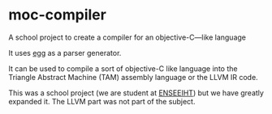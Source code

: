 moc-compiler
============

A school project to create a compiler for an objective-C—like language

It uses [egg](https://github.com/arthaud/egg) as a parser generator.

It can be used to compile a sort of objective-C like language into the Triangle Abstract Machine (TAM) assembly language or the LLVM IR code.

This was a school project (we are student at [ENSEEIHT](http://enseeiht.fr/)) but we have greatly expanded it. The LLVM part was not part of the subject.
